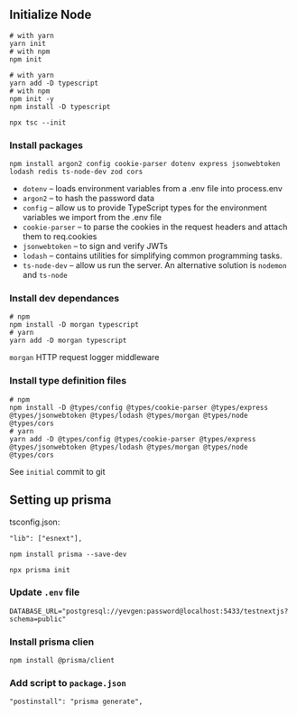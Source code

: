 ## Initialize Node

```
# with yarn
yarn init
# with npm 
npm init
```


```
# with yarn
yarn add -D typescript
# with npm 
npm init -y
npm install -D typescript
```

`npx tsc --init`

### Install packages

```
npm install argon2 config cookie-parser dotenv express jsonwebtoken lodash redis ts-node-dev zod cors
```

- `dotenv` – loads environment variables from a .env file into process.env
- `argon2` – to hash the password data
- `config` – allow us to provide TypeScript types for the environment variables we import from the .env file
- `cookie-parser` – to parse the cookies in the request headers and attach them to req.cookies
- `jsonwebtoken` – to sign and verify JWTs
- `lodash` – contains utilities for simplifying common programming tasks.
- `ts-node-dev` – allow us run the server. An alternative solution is `nodemon` and `ts-node`

### Install dev dependances

```
# npm
npm install -D morgan typescript
# yarn
yarn add -D morgan typescript
```
`morgan` HTTP request logger middleware

### Install type definition files

```
# npm
npm install -D @types/config @types/cookie-parser @types/express @types/jsonwebtoken @types/lodash @types/morgan @types/node @types/cors
# yarn
yarn add -D @types/config @types/cookie-parser @types/express @types/jsonwebtoken @types/lodash @types/morgan @types/node @types/cors
```

See `initial` commit to git

## Setting up prisma

tsconfig.json:
```
"lib": ["esnext"],
```
```
npm install prisma --save-dev
```
```
npx prisma init
```

### Update `.env` file
```
DATABASE_URL="postgresql://yevgen:password@localhost:5433/testnextjs?schema=public"
```

### Install prisma clien

```
npm install @prisma/client
```

### Add script to `package.json`
```
"postinstall": "prisma generate",
```